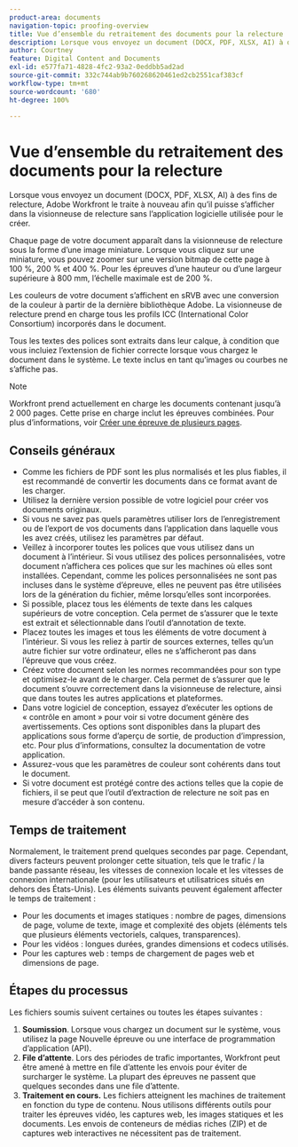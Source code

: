 ```yaml
---
product-area: documents
navigation-topic: proofing-overview
title: Vue d’ensemble du retraitement des documents pour la relecture
description: Lorsque vous envoyez un document (DOCX, PDF, XLSX, AI) à des fins de relecture, Adobe Workfront le traite à nouveau afin qu’il puisse s’afficher dans la visionneuse de relecture sans l’application logicielle utilisée pour le créer.
author: Courtney
feature: Digital Content and Documents
exl-id: e577fa71-4828-4fc2-93a2-0eddbb5ad2ad
source-git-commit: 332c744ab9b760268620461ed2cb2551caf383cf
workflow-type: tm+mt
source-wordcount: '680'
ht-degree: 100%

---
```


# Vue d’ensemble du retraitement des documents pour la relecture

Lorsque vous envoyez un document (DOCX, PDF, XLSX, AI) à des fins de relecture, Adobe Workfront le traite à nouveau afin qu’il puisse s’afficher dans la visionneuse de relecture sans l’application logicielle utilisée pour le créer. 

Chaque page de votre document apparaît dans la visionneuse de relecture sous la forme d’une image miniature. Lorsque vous cliquez sur une miniature, vous pouvez zoomer sur une version bitmap de cette page à 100 %, 200 % et 400 %. Pour les épreuves d’une hauteur ou d’une largeur supérieure à 800 mm, l’échelle maximale est de 200 %.

Les couleurs de votre document s’affichent en sRVB avec une conversion de la couleur à partir de la dernière bibliothèque Adobe. La visionneuse de relecture prend en charge tous les profils ICC (International Color Consortium) incorporés dans le document.

Tous les textes des polices sont extraits dans leur calque, à condition que vous incluiez l’extension de fichier correcte lorsque vous chargez le document dans le système. Le texte inclus en tant qu’images ou courbes ne s’affiche pas.

>[!NOTE]
>
>Workfront prend actuellement en charge les documents contenant jusqu’à 2 000 pages. Cette prise en charge inclut les épreuves combinées. Pour plus d’informations, voir [Créer une épreuve de plusieurs pages](../../../review-and-approve-work/proofing/creating-proofs-within-workfront/create-multi-page-proof.md).

## Conseils généraux

* Comme les fichiers de PDF sont les plus normalisés et les plus fiables, il est recommandé de convertir les documents dans ce format avant de les charger.
* Utilisez la dernière version possible de votre logiciel pour créer vos documents originaux.
* Si vous ne savez pas quels paramètres utiliser lors de l’enregistrement ou de l’export de vos documents dans l’application dans laquelle vous les avez créés, utilisez les paramètres par défaut. 
* Veillez à incorporer toutes les polices que vous utilisez dans un document à l’intérieur. Si vous utilisez des polices personnalisées, votre document n’affichera ces polices que sur les machines où elles sont installées. Cependant, comme les polices personnalisées ne sont pas incluses dans le système d’épreuve, elles ne peuvent pas être utilisées lors de la génération du fichier, même lorsqu’elles sont incorporées.
* Si possible, placez tous les éléments de texte dans les calques supérieurs de votre conception. Cela permet de s’assurer que le texte est extrait et sélectionnable dans l’outil d’annotation de texte.
* Placez toutes les images et tous les éléments de votre document à l’intérieur. Si vous les reliez à partir de sources externes, telles qu’un autre fichier sur votre ordinateur, elles ne s’afficheront pas dans l’épreuve que vous créez.
* Créez votre document selon les normes recommandées pour son type et optimisez-le avant de le charger. Cela permet de s’assurer que le document s’ouvre correctement dans la visionneuse de relecture, ainsi que dans toutes les autres applications et plateformes.
* Dans votre logiciel de conception, essayez d’exécuter les options de « contrôle en amont » pour voir si votre document génère des avertissements. Ces options sont disponibles dans la plupart des applications sous forme d’aperçu de sortie, de production d’impression, etc. Pour plus d’informations, consultez la documentation de votre application.
* Assurez-vous que les paramètres de couleur sont cohérents dans tout le document.
* Si votre document est protégé contre des actions telles que la copie de fichiers, il se peut que l’outil d’extraction de relecture ne soit pas en mesure d’accéder à son contenu.

## Temps de traitement

Normalement, le traitement prend quelques secondes par page. Cependant, divers facteurs peuvent prolonger cette situation, tels que le trafic / la bande passante réseau, les vitesses de connexion locale et les vitesses de connexion internationale (pour les utilisateurs et utilisatrices situés en dehors des États-Unis). Les éléments suivants peuvent également affecter le temps de traitement :

* Pour les documents et images statiques : nombre de pages, dimensions de page, volume de texte, image et complexité des objets (éléments tels que plusieurs éléments vectoriels, calques, transparences).
* Pour les vidéos : longues durées, grandes dimensions et codecs utilisés.
* Pour les captures web : temps de chargement de pages web et dimensions de page.

## Étapes du processus

Les fichiers soumis suivent certaines ou toutes les étapes suivantes :

1. **Soumission**. Lorsque vous chargez un document sur le système, vous utilisez la page Nouvelle épreuve ou une interface de programmation d’application (API).
1. **File d’attente**. Lors des périodes de trafic importantes, Workfront peut être amené à mettre en file d’attente les envois pour éviter de surcharger le système. La plupart des épreuves ne passent que quelques secondes dans une file d’attente.
1. **Traitement en cours.** Les fichiers atteignent les machines de traitement en fonction du type de contenu. Nous utilisons différents outils pour traiter les épreuves vidéo, les captures web, les images statiques et les documents. Les envois de conteneurs de médias riches (ZIP) et de captures web interactives ne nécessitent pas de traitement.

